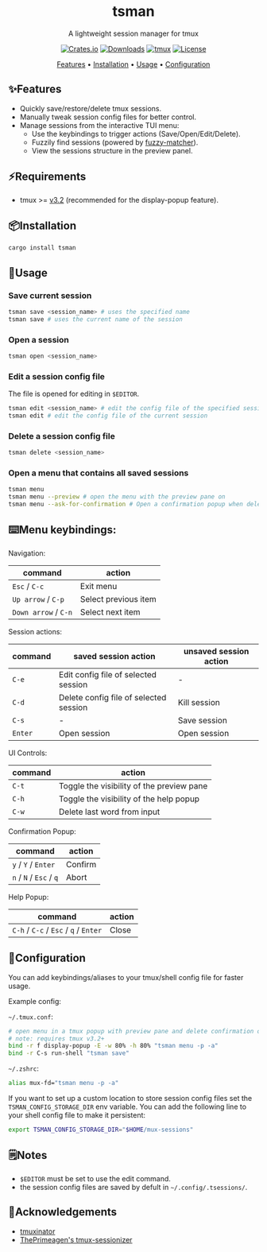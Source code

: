 <div align="center">

# tsman

A lightweight session manager for tmux

[![Crates.io](https://img.shields.io/crates/v/tsman?logo=rust)](https://crates.io/crates/tsman)
[![Downloads](https://img.shields.io/crates/d/tsman?color=blue)](https://crates.io/crates/tsman)
[![tmux](https://img.shields.io/badge/tmux-%3E%3Dv3.2-1BB91F?logo=tmux)](https://github.com/tmux/tmux)
[![License](https://img.shields.io/badge/License-MIT-orange)](LICENSE)

[Features](#features) • [Installation](#installation) • [Usage](#usage) •
[Configuration](#configuration)

</div>

## ✨Features

- Quickly save/restore/delete tmux sessions.
- Manually tweak session config files for better control.
- Manage sessions from the interactive TUI menu:
  - Use the keybindings to trigger actions (Save/Open/Edit/Delete).
  - Fuzzily find sessions (powered by
    [fuzzy-matcher](https://github.com/skim-rs/fuzzy-matcher)).
  - View the sessions structure in the preview panel.

## ⚡Requirements

- tmux >= [v3.2](https://github.com/tmux/tmux/releases/tag/3.5a)
  (recommended for the display-popup feature).

## 📦Installation

```bash
cargo install tsman
```

## 🚀Usage

### Save current session

```bash
tsman save <session_name> # uses the specified name
tsman save # uses the current name of the session
```

### Open a session

```bash
tsman open <session_name>
```

### Edit a session config file

The file is opened for editing in `$EDITOR`.

```bash
tsman edit <session_name> # edit the config file of the specified session
tsman edit # edit the config file of the current session
```

### Delete a session config file

```bash
tsman delete <session_name>
```

### Open a menu that contains all saved sessions

```bash
tsman menu
tsman menu --preview # open the menu with the preview pane on
tsman menu --ask-for-confirmation # Open a confirmation popup when deleting
```

## ⌨️Menu keybindings:

Navigation:

| command              | action               |
| -------------------- | -------------------- |
| `Esc` / `C-c`        | Exit menu            |
| `Up arrow` / `C-p`   | Select previous item |
| `Down arrow` / `C-n` | Select next item     |

Session actions:

| command | saved session action                   | unsaved session action |
| ------- | -------------------------------------- | ---------------------- |
| `C-e`   | Edit config file of selected session   | -                      |
| `C-d`   | Delete config file of selected session | Kill session           |
| `C-s`   | -                                      | Save session           |
| `Enter` | Open session                           | Open session           |

UI Controls:

| command | action                                    |
| ------- | ----------------------------------------- |
| `C-t`   | Toggle the visibility of the preview pane |
| `C-h`   | Toggle the visibility of the help popup   |
| `C-w`   | Delete last word from input               |

Confirmation Popup:

| command                 | action  |
| ----------------------- | ------- |
| `y` / `Y` / `Enter`     | Confirm |
| `n` / `N` / `Esc` / `q` | Abort   |

Help Popup:

| command                               | action |
| ------------------------------------- | ------ |
| `C-h` / `C-c` / `Esc` / `q` / `Enter` | Close  |

## 🔧Configuration

You can add keybindings/aliases to your tmux/shell config file for faster usage.

Example config:

`~/.tmux.conf`:

```bash
# open menu in a tmux popup with preview pane and delete confirmation on
# note: requires tmux v3.2+
bind -r f display-popup -E -w 80% -h 80% "tsman menu -p -a"
bind -r C-s run-shell "tsman save"
```

`~/.zshrc`:

```bash
alias mux-fd="tsman menu -p -a"
```

If you want to set up a custom location to store session config files set the
`TSMAN_CONFIG_STORAGE_DIR` env variable. You can add the following line to
your shell config file to make it persistent:

```bash
export TSMAN_CONFIG_STORAGE_DIR="$HOME/mux-sessions"
```

## 🗒️Notes

- `$EDITOR` must be set to use the edit command.
- the session config files are saved by defult in `~/.config/.tsessions/`.

## 🙏Acknowledgements

- [tmuxinator](https://github.com/tmuxinator/tmuxinator)
- [ThePrimeagen's tmux-sessionizer](https://github.com/ThePrimeagen/tmux-sessionizer)
